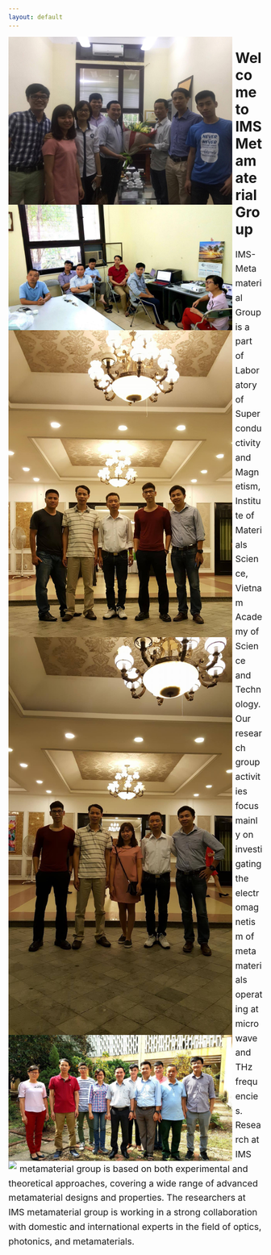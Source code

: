 ```yaml
---
layout: default
---
```

<style media="screen">
.demo {
  width:450px;
}
ul {
  list-style: none outside none;
  padding-left: 0;
  margin-bottom:0;
}
li {
  display: block;
  float: left;
  margin-right: 6px;
  cursor:pointer;
}
img {
  display: block;
  height: auto;
  max-width: 100%;
}
</style>
<!-- <div class="ui embed rounded" data-url="https://www.youtube.com/embed/5JSab6z7hFs" data-placeholder="https://3c1703fe8d.site.internapcdn.net/newman/gfx/news/hires/2015/4-scientistscr.jpg"></div> -->
<script src="//sachinchoolur.github.io/lightslider/dist/js/lightslider.js" charset="utf-8"></script>

<div class="demo">
    <ul id="lightSlider">
        <li data-thumb="/images/activities/1.jpg">
            <img src="/images/activities/1.jpg" />
        </li>
        <li data-thumb="/images/activities/2.jpg">
            <img src="/images/activities/2.jpg" />
        </li>
        <li data-thumb="/images/activities/3.jpg">
            <img src="/images/activities/3.jpg" />
        </li>
        <li data-thumb="/images/activities/4.jpg">
            <img src="/images/activities/4.jpg" />
        </li>
        <li data-thumb="/images/activities/5.jpg">
            <img src="/images/activities/5.jpg" />
        </li>
        <li data-thumb="/images/activities/6.jpg">
            <img src="/images/activities/6.jpg" />
        </li>
    </ul>
</div>

# Welcome to IMS Metamaterial Group


<span style="font-size: 1.1rem; line-height: 1.8rem;">
IMS-Metamaterial Group is a part of Laboratory of Superconductivity and Magnetism, Institute of Materials Science, Vietnam Academy of Science and Technology. Our research group activities focus mainly on investigating the electromagnetism of metamaterials operating at microwave and THz frequencies. Research at IMS metamaterial group is based on both experimental and theoretical approaches, covering a wide range of advanced metamaterial designs and properties. The researchers at IMS metamaterial group is working in a strong collaboration with domestic and international experts in the field of optics, photonics, and metamaterials.
</span>


<script>
$('.ui.embed').embed();
$('#lightSlider').lightSlider({
    gallery: true,
    item: 1,
    loop:true,
    slideMargin: 0,
    thumbItem: 9
});
</script>

